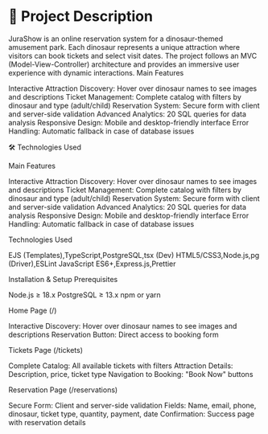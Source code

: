 # 📖 Project Description
JuraShow is an online reservation system for a dinosaur-themed amusement park. Each dinosaur represents a unique attraction where visitors can book tickets and select visit dates. The project follows an MVC (Model-View-Controller) architecture and provides an immersive user experience with dynamic interactions.
Main Features

Interactive Attraction Discovery: Hover over dinosaur names to see images and descriptions
Ticket Management: Complete catalog with filters by dinosaur and type (adult/child)
Reservation System: Secure form with client and server-side validation
Advanced Analytics: 20 SQL queries for data analysis
Responsive Design: Mobile and desktop-friendly interface
Error Handling: Automatic fallback in case of database issues


🛠️ Technologies Used

Main Features

Interactive Attraction Discovery: Hover over dinosaur names to see images and descriptions
Ticket Management: Complete catalog with filters by dinosaur and type (adult/child)
Reservation System: Secure form with client and server-side validation
Advanced Analytics: 20 SQL queries for data analysis
Responsive Design: Mobile and desktop-friendly interface
Error Handling: Automatic fallback in case of database issues

Technologies Used


EJS (Templates),TypeScript,PostgreSQL,tsx (Dev)
HTML5/CSS3,Node.js,pg (Driver),ESLint
JavaScript ES6+,Express.js,Prettier



Installation & Setup
Prerequisites

Node.js ≥ 18.x
PostgreSQL ≥ 13.x
npm or yarn

Home Page (/)

Interactive Discovery: Hover over dinosaur names to see images and descriptions
Reservation Button: Direct access to booking form

Tickets Page (/tickets)

Complete Catalog: All available tickets with filters
Attraction Details: Description, price, ticket type
Navigation to Booking: "Book Now" buttons

Reservation Page (/reservations)

Secure Form: Client and server-side validation
Fields: Name, email, phone, dinosaur, ticket type, quantity, payment, date
Confirmation: Success page with reservation details

